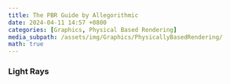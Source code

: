 ```yaml
---
title: The PBR Guide by Allegorithmic
date: 2024-04-11 14:57 +0800
categories: [Graphics, Physical Based Rendering]
media_subpath: /assets/img/Graphics/PhysicallyBasedRendering/
math: true
---
```


### Light Rays


